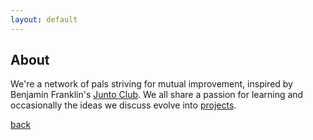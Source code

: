 ```yaml
---
layout: default
---
```


## About

We're a network of pals striving for mutual improvement, inspired by Benjamin Franklin's [Junto Club](http://www.benjamin-franklin-history.org/junto-club/). We all share a passion for learning and occasionally the ideas we discuss evolve into [projects](index).

[back](./)
